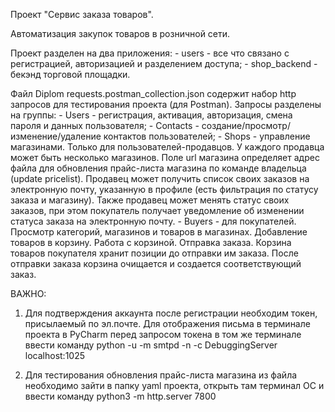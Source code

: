 Проект "Сервис заказа товаров".

Автоматизация закупок товаров в розничной сети.

Проект разделен на два приложения:
    - users - все что связано с регистрацией, авторизацией и разделением доступа;
    - shop_backend - бекэнд торговой площадки.

Файл Diplom requests.postman_collection.json содержит набор http запросов для тестирования проекта (для Postman). Запросы разделены на группы:
    - Users - регистрация, активация, авторизация, смена пароля и данных пользователя;
    - Contacts - создание/просмотр/изменение/удаление контактов пользователей;
    - Shops - управление магазинами. Только для пользователей-продавцов. У каждого продавца может быть несколько магазинов. Поле url магазина определяет адрес файла для обновления прайс-листа магазина по команде владельца (update pricelist). Продавец может получить список своих заказов на электронную почту, указанную в профиле (есть фильтрация по статусу заказа и магазину). Также продавец может менять статус своих заказов, при этом покупатель получает уведомление об изменении статуса заказа на электронную почту.
    - Buyers - для покупателей. Просмотр категорий, магазинов и товаров в магазинах. Добавление товаров в корзину. Работа с корзиной. Отправка заказа. Корзина товаров покупателя хранит позиции до отправки им заказа. После отправки заказа корзина очищается и создается соответствующий заказ.

ВАЖНО:
1. Для подтверждения аккаунта после регистрации необходим токен, присылаемый по эл.почте. Для отображения письма в терминале проекта в PyCharm перед запросом токена в том же терминале ввести команду python -u -m smtpd -n -c DebuggingServer localhost:1025

2. Для тестирования обновления прайс-листа магазина из файла необходимо зайти в папку yaml проекта, открыть там терминал ОС и ввести команду python3 -m http.server 7800
